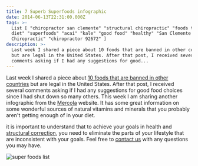 ```yaml
---
title: 7 Superb Superfoods infographic
date: 2014-06-13T22:31:00.000Z
tags: >-
  List [ "chiropractor san clemente" "structural chiropractic" "foods to add to
  diet" "superfoods" "acai" "kale" "good food" "healthy" "San Clemente
  Chiropractic" "chiropractor 92672" ]
description: >-
  Last week I shared a piece about 10 foods that are banned in other countries
  but are legal in the United States. After that post, I received several
  comments asking if I had any suggestions for good...
---
```

Last week I shared a piece about [10 foods that are banned in other countries](10-banned-food-items-americans-should-stop-eating.html "banned foods") but are legal in the United States. After that post, I received several comments asking if I had any suggestions for good food choices since I had shut down so many others. This week I am sharing another infographic from the [Mercola](http://www.mercola.com/infographics/superfoods.htm "mercola") website. It has some great information on some wonderful sources of natural vitamins and minerals that you probably aren't getting enough of in your diet.

it is important to understand that to achieve your goals in health and [](<>)[structural correction](../why-structural-chiropractic.html "structural correction"), you need to eliminate the parts of your lifestyle that are inconsistent with your goals. Feel free to [](<>)[contact us](../ask-doctor.html "contact us") with any questions you may have.

![super foods list](img/superfoods.jpg "super foods list")